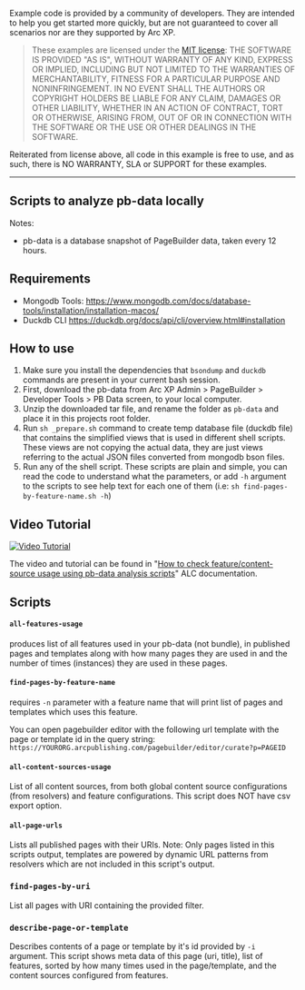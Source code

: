 Example code is provided by a community of developers. They are intended to help you get started more quickly, but are not guaranteed to cover all scenarios nor are they supported by Arc XP.

> These examples are licensed under the [MIT license](https://mit-license.org/): THE SOFTWARE IS PROVIDED "AS IS", WITHOUT WARRANTY OF ANY KIND, EXPRESS OR IMPLIED, INCLUDING BUT NOT LIMITED TO THE WARRANTIES OF MERCHANTABILITY, FITNESS FOR A PARTICULAR PURPOSE AND NONINFRINGEMENT. IN NO EVENT SHALL THE AUTHORS OR COPYRIGHT HOLDERS BE LIABLE FOR ANY CLAIM, DAMAGES OR OTHER LIABILITY, WHETHER IN AN ACTION OF CONTRACT, TORT OR OTHERWISE, ARISING FROM, OUT OF OR IN CONNECTION WITH THE SOFTWARE OR THE USE OR OTHER DEALINGS IN THE SOFTWARE.

Reiterated from license above, all code in this example is free to use, and as such, there is NO WARRANTY, SLA or SUPPORT for these examples.

----


## Scripts to analyze pb-data locally

Notes:
- pb-data is a database snapshot of PageBuilder data, taken every 12 hours.


## Requirements

- Mongodb Tools: https://www.mongodb.com/docs/database-tools/installation/installation-macos/
- Duckdb CLI https://duckdb.org/docs/api/cli/overview.html#installation


## How to use

1. Make sure you install the dependencies that `bsondump` and `duckdb` commands are present in your current bash session.
2. First, download the pb-data from Arc XP Admin > PageBuilder > Developer Tools > PB Data screen, to your local computer.
3. Unzip the downloaded tar file, and rename the folder as `pb-data` and place it in this projects root folder.
4. Run `sh _prepare.sh` command to create temp database file (duckdb file) that contains the simplified views that is used in different shell scripts. These views are not copying the actual data, they are just views referring to the actual JSON files converted from mongodb bson files.
5. Run any of the shell script. These scripts are plain and simple, you can read the code to understand what the parameters, or add `-h` argument to the scripts to see help text for each one of them (i.e: `sh find-pages-by-feature-name.sh -h`)


## Video Tutorial

[![Video Tutorial](https://img.youtube.com/vi/Sy3FjQv73VM/0.jpg)](https://www.youtube.com/watch?v=Sy3FjQv73VM)

The video and tutorial can be found in "[How to check feature/content-source usage using pb-data analysis scripts](https://docs.arcxp.com/alc/en/how-to-check-feature-content-source-usage-using-pb-data-analysis-scripts?id=kb_article_view&sys_kb_id=b5ee6257c3f2ca50a046930a05013129#mcetoc_1i0qpofi99f)" ALC documentation.


## Scripts

#### `all-features-usage`
produces list of all features used in your pb-data (not bundle), in published pages and templates along with how many pages they are used in and the number of times (instances) they are used in these pages.

#### `find-pages-by-feature-name`
requires `-n` parameter with a feature name that will print list of pages and templates which uses this feature.

You can open pagebuilder editor with the following url template with the page or template id in the query string: `https://YOURORG.arcpublishing.com/pagebuilder/editor/curate?p=PAGEID`

#### `all-content-sources-usage`
List of all content sources, from both global content source configurations (from resolvers) and feature configurations.
This script does NOT have csv export option.

#### `all-page-urls`
Lists all published pages with their URIs.
Note: Only pages listed in this scripts output, templates are powered by dynamic URL patterns from resolvers which are not included in this script's output.

### `find-pages-by-uri`
List all pages with URI containing the provided filter.

### `describe-page-or-template`
Describes contents of a page or template by it's id provided by `-i` argument.
This script shows meta data of this page (uri, title), list of features, sorted by how many times used in the page/template, and the content sources configured from features.
